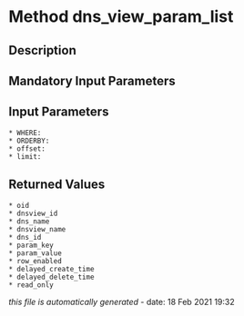 # Method dns_view_param_list

## Description
	

## Mandatory Input Parameters

## Input Parameters
	* WHERE:
	* ORDERBY:
	* offset:
	* limit:

## Returned Values
	* oid
	* dnsview_id
	* dns_name
	* dnsview_name
	* dns_id
	* param_key
	* param_value
	* row_enabled
	* delayed_create_time
	* delayed_delete_time
	* read_only


*this file is automatically generated* - date: 18 Feb 2021 19:32